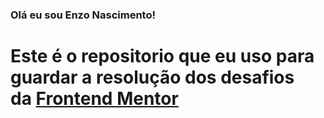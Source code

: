 ### Olá eu sou Enzo Nascimento!

# Este é o repositorio que eu uso para guardar a resolução dos desafios <br> da [Frontend Mentor](https://www.frontendmentor.io/challenges)
 
